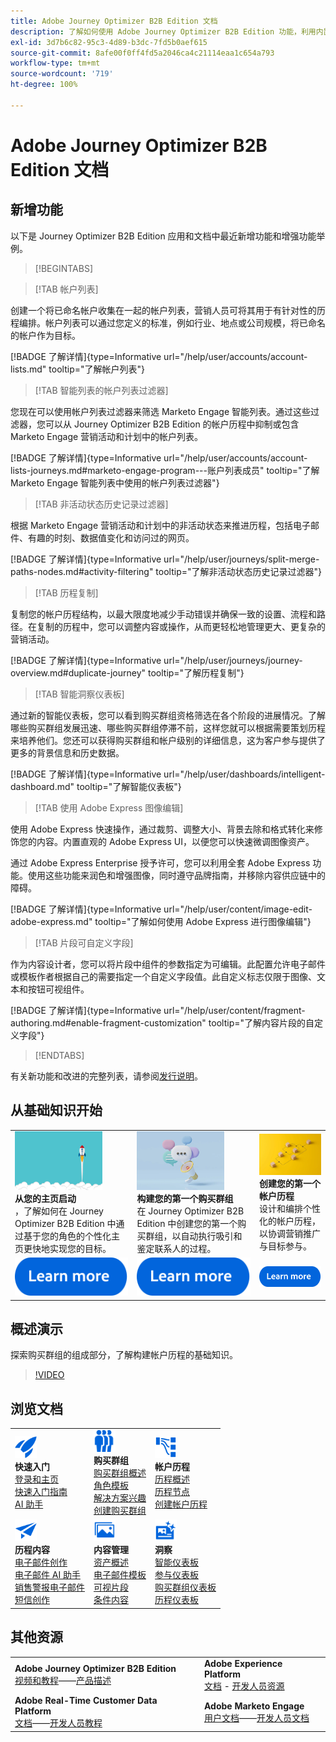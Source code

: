 ```yaml
---
title: Adobe Journey Optimizer B2B Edition 文档
description: 了解如何使用 Adobe Journey Optimizer B2B Edition 功能，利用内置的生成式 AI 和行业领先的自动化来编排帐户和购买群组历程。
exl-id: 3d7b6c82-95c3-4d89-b3dc-7fd5b0aef615
source-git-commit: 8afe00f0ff4fd5a2046ca4c21114eaa1c654a793
workflow-type: tm+mt
source-wordcount: '719'
ht-degree: 100%

---
```


# Adobe Journey Optimizer B2B Edition 文档

## 新增功能

以下是 Journey Optimizer B2B Edition 应用和文档中最近新增功能和增强功能举例。

>[!BEGINTABS]

>[!TAB 帐户列表]

创建一个将已命名帐户收集在一起的帐户列表，营销人员可将其用于有针对性的历程编排。帐户列表可以通过您定义的标准，例如行业、地点或公司规模，将已命名的帐户作为目标。

[!BADGE 了解详情]{type=Informative url="/help/user/accounts/account-lists.md" tooltip="了解帐户列表"}

>[!TAB 智能列表的帐户列表过滤器]

您现在可以使用帐户列表过滤器来筛选 Marketo Engage 智能列表。通过这些过滤器，您可以从 Journey Optimizer B2B Edition 的帐户历程中抑制或包含 Marketo Engage 营销活动和计划中的帐户列表。

[!BADGE 了解详情]{type=Informative url="/help/user/accounts/account-lists-journeys.md#marketo-engage-program---账户列表成员" tooltip="了解 Marketo Engage 智能列表中使用的帐户列表过滤器"}

>[!TAB 非活动状态历史记录过滤器]

根据 Marketo Engage 营销活动和计划中的非活动状态来推进历程，包括电子邮件、有趣的时刻、数据值变化和访问过的网页。

[!BADGE 了解详情]{type=Informative url="/help/user/journeys/split-merge-paths-nodes.md#activity-filtering" tooltip="了解非活动状态历史记录过滤器"}

>[!TAB 历程复制]

复制您的帐户历程结构，以最大限度地减少手动错误并确保一致的设置、流程和路径。在复制的历程中，您可以调整内容或操作，从而更轻松地管理更大、更复杂的营销活动。

[!BADGE 了解详情]{type=Informative url="/help/user/journeys/journey-overview.md#duplicate-journey" tooltip="了解历程复制"}

>[!TAB 智能洞察仪表板]

通过新的智能仪表板，您可以看到购买群组资格筛选在各个阶段的进展情况。了解哪些购买群组发展迅速、哪些购买群组停滞不前，这样您就可以根据需要策划历程来培养他们。您还可以获得购买群组和帐户级别的详细信息，这为客户参与提供了更多的背景信息和历史数据。

[!BADGE 了解详情]{type=Informative url="/help/user/dashboards/intelligent-dashboard.md" tooltip="了解智能仪表板"}

>[!TAB 使用 Adobe Express 图像编辑]

使用 Adobe Express 快速操作，通过裁剪、调整大小、背景去除和格式转化来修饰您的内容。内置直观的 Adobe Express UI，以便您可以快速微调图像资产。

通过 Adobe Express Enterprise 授予许可，您可以利用全套 Adobe Express 功能。使用这些功能来润色和增强图像，同时遵守品牌指南，并移除内容供应链中的障碍。

[!BADGE 了解详情]{type=Informative url="/help/user/content/image-edit-adobe-express.md" tooltip="了解如何使用 Adobe Express 进行图像编辑"}

>[!TAB 片段可自定义字段]

作为内容设计者，您可以将片段中组件的参数指定为可编辑。此配置允许电子邮件或模板作者根据自己的需要指定一个自定义字段值。此自定义标志仅限于图像、文本和按钮可视组件。

[!BADGE 了解详情]{type=Informative url="/help/user/content/fragment-authoring.md#enable-fragment-customization" tooltip="了解内容片段的自定义字段"}

>[!ENDTABS]

有关新功能和改进的完整列表，请参阅[发行说明](../user/release-notes/release-notes.md)。<!-- Stay up-to-date with the latest changes in our documentation by visiting the [documentation updates page](using/rn/documentation-updates.md).-->

## 从基础知识开始

<table style="table-layout:fixed">
  <tr style="border: 0;">
    <td>
    <a href="home-page.md"><img width="140px" src="./assets/launch.png" alt="产品使用启动"></a>
    <div><strong>从您的主页启动</strong><br/>，了解如何在 Journey Optimizer B2B Edition 中通过基于您的角色的个性化主页更快地实现您的目标。</div>
    </td>
      <td>
    <a href="buying-groups/buying-groups-overview.md"><img width="140px" src="./assets/communication.png" alt="购买群组"></a>
    <div><strong>构建您的第一个购买群组</strong><br/>在 Journey Optimizer B2B Edition 中创建您的第一个购买群组，以自动执行吸引和鉴定联系人的过程。</div>
    </td>
    <td>
    <a href="journeys/journey-overview.md"><img width="140px" src="./assets/flow.png" alt="帐户历程"></a>
    <div><strong>创建您的第一个帐户历程</strong><br/>设计和编排个性化的帐户历程，以协调营销推广与目标参与。 
    </div>
    </td>
  </tr>
  <tr style="border: 0;">
    <td align="center"><a href="home-page.md"><img src="../assets/learn-more.svg" alt="了解详情"></a></td>
    <td align="center"><a href="buying-groups/buying-groups-overview.md"><img src="../assets/learn-more.svg" alt="了解详情"></a></td>
    <td align="center"><a href="journeys/journey-overview.md"><img src="../assets/learn-more.svg" alt="了解详情"></a></td>
    </tr>
</table>

## 概述演示

探索购买群组的组成部分，了解构建帐户历程的基础知识。

>[!VIDEO](https://video.tv.adobe.com/v/3432054?quality=12)

## 浏览文档

<table style="table-layout:auto">
  <tr style="border: 0;">
    <td>
      <img src="../assets/do-not-localize/icon-quick-start.svg" width="35px" alt="快速入门"><br/>
      <strong>快速入门</strong><br/><a href="home-page.md">登录和主页</a><br/><a href="./start/get-started.md">快速入门指南</a> <br/><a href="./ai-assistant/ai-assistant-overview.md">AI 助手</a>
    </td>
    <!--
    <td>
      <img src="../assets/do-not-localize/icon-configure.svg" width="35px"><br/>
      <strong>Configuration<br/>administration</strong><br/><a href="using/configuration/channel-surfaces.md">Channel surfaces</a> - <a href="using/configuration/about-data-sources-events-actions.md">Configure journeys</a>  - <a href="using/administration/permissions-overview.md">Access control</a> - <a href="using/administration/sandboxes.md">Sandboxes management</a>
    </td> -->
    <td>
      <img src="../assets/do-not-localize/icon_audience.svg" width="35px" alt="购买群组"><br/>
      <strong>购买群组</strong><br/><a href="./buying-groups/buying-groups-overview.md">购买群组概述</a><br/><a href="./buying-groups/buying-groups-role-templates.md">角色模板</a><br/><a href="./buying-groups/solution-interests.md">解决方案兴趣</a><br/><a href="./buying-groups/buying-groups-create.md">创建购买群组</a>
    </td>
    <td>
      <img src="../assets/do-not-localize/icon-paths.svg" width="35px" alt="帐户历程"><br/>
      <strong>帐户历程</strong><br/><a href="./journeys/journey-overview.md">历程概述</a><br/><a href="./journeys/journey-nodes.md">历程节点</a><br/><a href="./journeys/journey-overview.md#create-an-account-journey">创建帐户历程</a>
    </td>
  </tr>
  <tr style="border: 0;">
    <td>
      <img src="../assets/do-not-localize/icon-campaign.svg" width="35px" alt="历程内容"><br/>
      <strong>历程内容</strong><br/><a href="./content/email-authoring.md">电子邮件创作</a><br/><a href="./content/ai-assistant-emails.md">电子邮件 AI 助手</a><br/><a href="./content/sales-alert-email.md">销售警报电子邮件</a><br/><a href="./content/sms-authoring.md">短信创作</a>
    </td>
        <td>
      <img src="../assets/do-not-localize/icon_assets.svg" width="35px" alt="内容管理"><br/>
      <strong>内容管理</strong><br/><a href="./content/assets-overview.md">资产概述</a><br/><a href="./content/email-templates.md">电子邮件模板</a><br/><a href="./content/fragments.md">可视片段</a><br/><a href="./content/conditional-content.md">条件内容</a>
    </td>
    <td>
      <img src="../assets/do-not-localize/icon-offer.svg" width="35px" alt="洞察和仪表板"><br/>
      <strong>洞察</strong><br/><a href="./dashboards/intelligent-dashboard.md">智能仪表板</a><br/><a href="./dashboards/engagement-dashboard.md">参与仪表板</a><br/><a href="./dashboards/buying-groups-dashboard.md">购买群组仪表板</a><br/><a href="./dashboards/journeys-dashboard.md">历程仪表板</a>
    </td>

</tr>
</table>

## 其他资源

<table style="table-layout:fixed"><tr style="border: 0;">
<tr><td><strong>Adobe Journey Optimizer B2B Edition</strong><br/>
<a href="https://experienceleague.adobe.com/zh-hans/docs/journey-optimizer-b2b-learn/tutorials/overview" target="_blank">视频和教程</a>——<a href="https://helpx.adobe.com/cn/legal/product-descriptions/adobe-journey-optimizer-b2b.html" target="_blank">产品描述</a> <!-- - <a href="https://www.adobe.com/content/dam/cc/en/security/pdfs/AJO_SecurityOverview.pdf" target="_blank">Security overview (PDF)</a> - <a href="https://developer.adobe.com/journey-optimizer-apis/" target="_blank">APIs reference</a> - <a href="https://experienceleague.adobe.com/tools/ajo-schemas/schema-dictionary.html?lang=zh-Hans" target="_blank">Journey Optimizer Schema Dictionary</a> -->
</td>
<td><strong>Adobe Experience Platform</strong><br/>
<a href="https://experienceleague.adobe.com/zh-hans/docs/experience-platform/landing/home" target="_blank">文档</a> - <a href="https://business.adobe.com/products/experience-platform/documentation-and-developer-resources.html" target="_blank">开发人员资源</a>
</td></tr>
<tr><td><strong>Adobe Real-Time Customer Data Platform</strong><br/>
<a href="https://experienceleague.adobe.com/zh-hans/docs/experience-platform/rtcdp/home" target="_blank">文档</a>——<a href="https://experienceleague.adobe.com/zh-hans/docs/platform-learn/getting-started-for-data-architects-and-data-engineers/overview" target="_blank">开发人员教程</a>
</td><td><strong>Adobe Marketo Engage</strong><br/>
<a href="https://experienceleague.adobe.com/zh-hans/docs/marketo/using/home" target="_blank">用户文档</a>——<a href="https://experienceleague.adobe.com/zh-hans/docs/marketo-developer/marketo/home" target="_blank">开发人员文档</a>
</td>
</tr></table>

